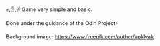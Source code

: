 ✊,✋,✌️ Game
very simple and basic.

Done under the guidance of the Odin Project⚡

Background image: https://www.freepik.com/author/upklyak
